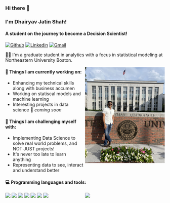 ### Hi there 👋 
### I'm Dhairyav Jatin Shah!
#### A student on the journey to become a Decision Scientist!

[![Github](https://img.shields.io/badge/-Github-000?style=flat&logo=Github&logoColor=white)](https://github.com/dhairyav-s)
[![Linkedin](https://img.shields.io/badge/-LinkedIn-blue?style=flat&logo=Linkedin&logoColor=white)](https://www.linkedin.com/in/dhairyav-shah/)
[![Gmail](https://img.shields.io/badge/-Gmail-c14438?style=flat&logo=Gmail&logoColor=white)](mailto:shah.dhair@northeastern.edu)

👨‍💻 I'm a graduate student in analytics with a focus in statistical modeling at Northeastern University Boston.  

<img align="right" alt="img" src="https://github.com/dhairyav-s/dhairyav-s/blob/main/IMG_0211.jpg" width="50%" height="auto" />

#### 🌱 Things I am currently working on: 
- Enhancing my technical skills along with business accumen 
- Working on statiscal models and machine learning
- Interesting projects in data science 🚀 *coming soon*

#### :muscle: Things I am challenging myself with:
- Implementing Data Science to solve real world problems, and NOT JUST projects!
- It's never too late to learn anything
- Representing data to see, interact and understand better 

#### :computer: Programming languages and tools: 
<p>
	<img width="50%" align="right" src="https://github-readme-stats.vercel.app/api?username=dhairyav-s&show_icons=true&hide_border=true" />

<code><img width="10%" src="https://www.vectorlogo.zone/logos/python/python-ar21.svg"></code>
<code><img width="10%" src="https://www.vectorlogo.zone/logos/tensorflow/tensorflow-ar21.svg"></code>
<code><img width="10%" src="https://www.vectorlogo.zone/logos/pytorch/pytorch-ar21.svg"></code>
<code><img width="10%" src="https://www.vectorlogo.zone/logos/r-project/r-project-ar21.svg"></code>
<code><img width="10%" src="https://www.vectorlogo.zone/logos/mysql/mysql-ar21.svg"></code>
<code><img width="10%" src="https://www.vectorlogo.zone/logos/mongodb/mongodb-ar21.svg"></code>
<code><img width="10%" src="https://www.vectorlogo.zone/logos/microsoft_powerbi/microsoft_powerbi-ar21.svg"></code>


</p>
